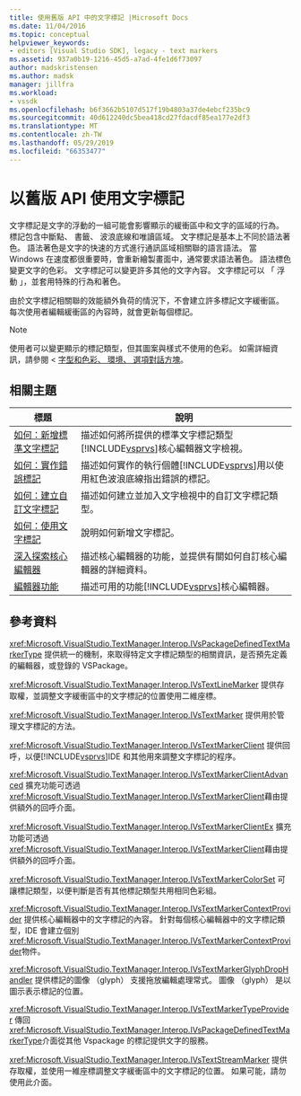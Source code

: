 ```yaml
---
title: 使用舊版 API 中的文字標記 |Microsoft Docs
ms.date: 11/04/2016
ms.topic: conceptual
helpviewer_keywords:
- editors [Visual Studio SDK], legacy - text markers
ms.assetid: 937a0b19-1216-45d5-a7ad-4fe1d6f73097
author: madskristensen
ms.author: madsk
manager: jillfra
ms.workload:
- vssdk
ms.openlocfilehash: b6f3662b5107d517f19b4803a37de4ebcf235bc9
ms.sourcegitcommit: 40d612240dc5bea418cd27fdacdf85ea177e2df3
ms.translationtype: MT
ms.contentlocale: zh-TW
ms.lasthandoff: 05/29/2019
ms.locfileid: "66353477"
---
```

# <a name="using-text-markers-with-the-legacy-api"></a>以舊版 API 使用文字標記
文字標記是文字的浮動的一組可能會影響顯示的緩衝區中和文字的區域的行為。 標記包含中斷點、 書籤、 波浪底線和唯讀區域。 文字標記是基本上不同於語法著色。 語法著色是文字的快速的方式進行通訊區域相關聯的語言語法。 當 Windows 在速度都很重要時，會重新繪製畫面中，通常要求語法著色。 語法標色變更文字的色彩。 文字標記可以變更許多其他的文字內容。 文字標記可以 「 浮動 」，並套用特殊的行為和著色。

 由於文字標記相關聯的效能額外負荷的情況下，不會建立許多標記文字緩衝區。 每次使用者編輯緩衝區的內容時，就會更新每個標記。

> [!NOTE]
> 使用者可以變更顯示的標記類型，但其圖案與樣式不使用的色彩。 如需詳細資訊，請參閱 <<c0> [ 字型和色彩、 環境、 選項對話方塊](../ide/reference/fonts-and-colors-environment-options-dialog-box.md)。

## <a name="related-topics"></a>相關主題

| 標題 | 說明 |
| - | - |
| [如何：新增標準文字標記](../extensibility/how-to-add-standard-text-markers.md) | 描述如何將所提供的標準文字標記類型[!INCLUDE[vsprvs](../code-quality/includes/vsprvs_md.md)]核心編輯器文字檢視。 |
| [如何：實作錯誤標記](../extensibility/how-to-implement-error-markers.md) | 描述如何實作的執行個體[!INCLUDE[vsprvs](../code-quality/includes/vsprvs_md.md)]用以使用紅色波浪底線指出錯誤的標記。 |
| [如何：建立自訂文字標記](../extensibility/how-to-create-custom-text-markers.md) | 描述如何建立並加入文字檢視中的自訂文字標記類型。 |
| [如何：使用文字標記](../extensibility/how-to-use-text-markers.md) | 說明如何新增文字標記。 |
| [深入探索核心編輯器](../extensibility/inside-the-core-editor.md) | 描述核心編輯器的功能，並提供有關如何自訂核心編輯器的詳細資料。 |
| [編輯器功能](https://msdn.microsoft.com/library/bdac940d-1f14-4019-a01f-fd0bb3dc7198) | 描述可用的功能[!INCLUDE[vsprvs](../code-quality/includes/vsprvs_md.md)]核心編輯器。 |

## <a name="reference"></a>參考資料
 <xref:Microsoft.VisualStudio.TextManager.Interop.IVsPackageDefinedTextMarkerType> 提供統一的機制，來取得特定文字標記類型的相關資訊，是否預先定義的編輯器，或登錄的 VSPackage。

 <xref:Microsoft.VisualStudio.TextManager.Interop.IVsTextLineMarker> 提供存取權，並調整文字緩衝區中的文字標記的位置使用二維座標。

 <xref:Microsoft.VisualStudio.TextManager.Interop.IVsTextMarker> 提供用於管理文字標記的方法。

 <xref:Microsoft.VisualStudio.TextManager.Interop.IVsTextMarkerClient> 提供回呼，以便[!INCLUDE[vsprvs](../code-quality/includes/vsprvs_md.md)]IDE 和其他用來調整文字標記的程序。

 <xref:Microsoft.VisualStudio.TextManager.Interop.IVsTextMarkerClientAdvanced> 擴充功能可透過<xref:Microsoft.VisualStudio.TextManager.Interop.IVsTextMarkerClient>藉由提供額外的回呼介面。

 <xref:Microsoft.VisualStudio.TextManager.Interop.IVsTextMarkerClientEx> 擴充功能可透過<xref:Microsoft.VisualStudio.TextManager.Interop.IVsTextMarkerClient>藉由提供額外的回呼介面。

 <xref:Microsoft.VisualStudio.TextManager.Interop.IVsTextMarkerColorSet> 可讓標記類型，以便判斷是否有其他標記類型共用相同色彩組。

 <xref:Microsoft.VisualStudio.TextManager.Interop.IVsTextMarkerContextProvider> 提供核心編輯器中的文字標記的內容。 針對每個核心編輯器中的文字標記類型，IDE 會建立個別<xref:Microsoft.VisualStudio.TextManager.Interop.IVsTextMarkerContextProvider>物件。

 <xref:Microsoft.VisualStudio.TextManager.Interop.IVsTextMarkerGlyphDropHandler> 提供標記的圖像 （glyph） 支援拖放編輯處理常式。 圖像 （glyph） 是以圖示表示標記的位置。

 <xref:Microsoft.VisualStudio.TextManager.Interop.IVsTextMarkerTypeProvider> 傳回<xref:Microsoft.VisualStudio.TextManager.Interop.IVsPackageDefinedTextMarkerType>介面從其他 Vspackage 的標記提供文字的服務。

 <xref:Microsoft.VisualStudio.TextManager.Interop.IVsTextStreamMarker> 提供存取權，並使用一維座標調整文字緩衝區中的文字標記的位置。 如果可能，請勿使用此介面。